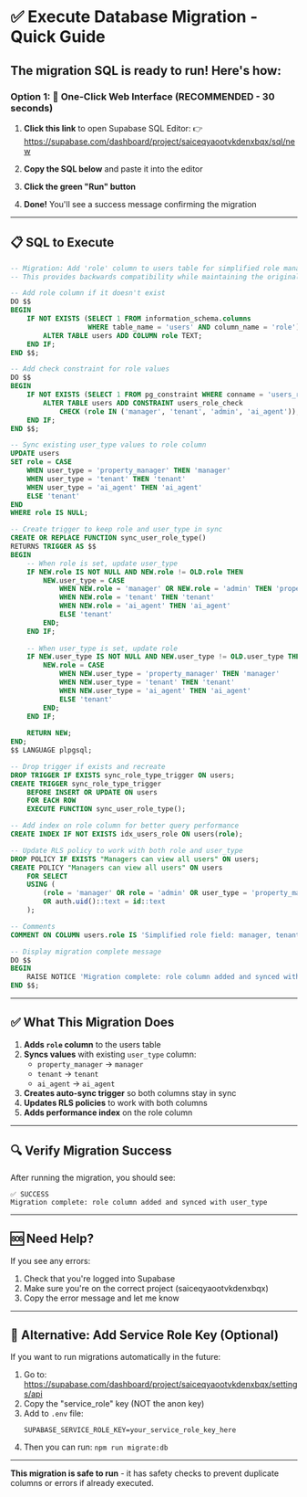 # ✅ Execute Database Migration - Quick Guide

## The migration SQL is ready to run! Here's how:

### Option 1: 🚀 One-Click Web Interface (RECOMMENDED - 30 seconds)

1. **Click this link** to open Supabase SQL Editor:
   👉 https://supabase.com/dashboard/project/saiceqyaootvkdenxbqx/sql/new

2. **Copy the SQL below** and paste it into the editor

3. **Click the green "Run" button**

4. **Done!** You'll see a success message confirming the migration

---

## 📋 SQL to Execute

```sql
-- Migration: Add 'role' column to users table for simplified role management
-- This provides backwards compatibility while maintaining the original user_type column

-- Add role column if it doesn't exist
DO $$ 
BEGIN
    IF NOT EXISTS (SELECT 1 FROM information_schema.columns 
                   WHERE table_name = 'users' AND column_name = 'role') THEN
        ALTER TABLE users ADD COLUMN role TEXT;
    END IF;
END $$;

-- Add check constraint for role values
DO $$
BEGIN
    IF NOT EXISTS (SELECT 1 FROM pg_constraint WHERE conname = 'users_role_check') THEN
        ALTER TABLE users ADD CONSTRAINT users_role_check 
            CHECK (role IN ('manager', 'tenant', 'admin', 'ai_agent'));
    END IF;
END $$;

-- Sync existing user_type values to role column
UPDATE users
SET role = CASE 
    WHEN user_type = 'property_manager' THEN 'manager'
    WHEN user_type = 'tenant' THEN 'tenant'
    WHEN user_type = 'ai_agent' THEN 'ai_agent'
    ELSE 'tenant'
END
WHERE role IS NULL;

-- Create trigger to keep role and user_type in sync
CREATE OR REPLACE FUNCTION sync_user_role_type()
RETURNS TRIGGER AS $$
BEGIN
    -- When role is set, update user_type
    IF NEW.role IS NOT NULL AND NEW.role != OLD.role THEN
        NEW.user_type = CASE 
            WHEN NEW.role = 'manager' OR NEW.role = 'admin' THEN 'property_manager'
            WHEN NEW.role = 'tenant' THEN 'tenant'
            WHEN NEW.role = 'ai_agent' THEN 'ai_agent'
            ELSE 'tenant'
        END;
    END IF;
    
    -- When user_type is set, update role
    IF NEW.user_type IS NOT NULL AND NEW.user_type != OLD.user_type THEN
        NEW.role = CASE 
            WHEN NEW.user_type = 'property_manager' THEN 'manager'
            WHEN NEW.user_type = 'tenant' THEN 'tenant'
            WHEN NEW.user_type = 'ai_agent' THEN 'ai_agent'
            ELSE 'tenant'
        END;
    END IF;
    
    RETURN NEW;
END;
$$ LANGUAGE plpgsql;

-- Drop trigger if exists and recreate
DROP TRIGGER IF EXISTS sync_role_type_trigger ON users;
CREATE TRIGGER sync_role_type_trigger
    BEFORE INSERT OR UPDATE ON users
    FOR EACH ROW
    EXECUTE FUNCTION sync_user_role_type();

-- Add index on role column for better query performance
CREATE INDEX IF NOT EXISTS idx_users_role ON users(role);

-- Update RLS policy to work with both role and user_type
DROP POLICY IF EXISTS "Managers can view all users" ON users;
CREATE POLICY "Managers can view all users" ON users
    FOR SELECT
    USING (
        (role = 'manager' OR role = 'admin' OR user_type = 'property_manager')
        OR auth.uid()::text = id::text
    );

-- Comments
COMMENT ON COLUMN users.role IS 'Simplified role field: manager, tenant, admin, ai_agent (synced with user_type)';

-- Display migration complete message
DO $$
BEGIN
    RAISE NOTICE 'Migration complete: role column added and synced with user_type';
END $$;
```

---

## ✅ What This Migration Does

1. **Adds `role` column** to the users table
2. **Syncs values** with existing `user_type` column:
   - `property_manager` → `manager`
   - `tenant` → `tenant`
   - `ai_agent` → `ai_agent`
3. **Creates auto-sync trigger** so both columns stay in sync
4. **Updates RLS policies** to work with both columns
5. **Adds performance index** on the role column

---

## 🔍 Verify Migration Success

After running the migration, you should see:

```
✅ SUCCESS
Migration complete: role column added and synced with user_type
```

---

## 🆘 Need Help?

If you see any errors:
1. Check that you're logged into Supabase
2. Make sure you're on the correct project (saiceqyaootvkdenxbqx)
3. Copy the error message and let me know

---

## 🔐 Alternative: Add Service Role Key (Optional)

If you want to run migrations automatically in the future:

1. Go to: https://supabase.com/dashboard/project/saiceqyaootvkdenxbqx/settings/api
2. Copy the "service_role" key (NOT the anon key)
3. Add to `.env` file:
   ```
   SUPABASE_SERVICE_ROLE_KEY=your_service_role_key_here
   ```
4. Then you can run: `npm run migrate:db`

---

**This migration is safe to run** - it has safety checks to prevent duplicate columns or errors if already executed.
